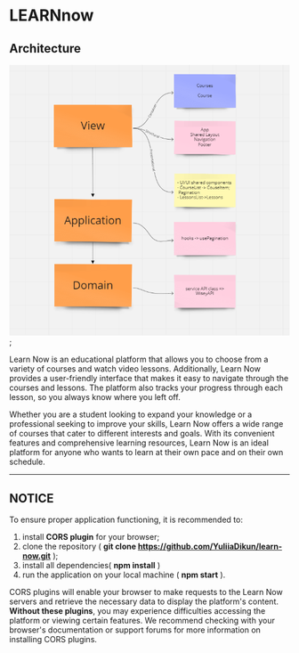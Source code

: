 # LEARNnow

## Architecture

![infrastructure](assets/Architecture.png);

Learn Now is an educational platform that allows you to choose from a variety of
courses and watch video lessons. Additionally, Learn Now provides a
user-friendly interface that makes it easy to navigate through the courses and
lessons. The platform also tracks your progress through each lesson, so you
always know where you left off.

Whether you are a student looking to expand your knowledge or a professional
seeking to improve your skills, Learn Now offers a wide range of courses that
cater to different interests and goals. With its convenient features and
comprehensive learning resources, Learn Now is an ideal platform for anyone who
wants to learn at their own pace and on their own schedule.

---

## NOTICE

To ensure proper application functioning, it is recommended to:

1. install **CORS plugin** for your browser;
2. clone the repository ( **git clone
   https://github.com/YuliiaDikun/learn-now.git** );
3. install all dependencies( **npm install** )
4. run the application on your local machine ( **npm start** ).

CORS plugins will enable your browser to make requests to the Learn Now servers
and retrieve the necessary data to display the platform's content. **Without
these plugins**, you may experience difficulties accessing the platform or
viewing certain features. We recommend checking with your browser's
documentation or support forums for more information on installing CORS plugins.
